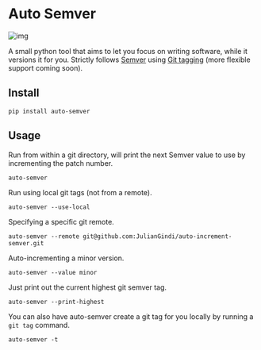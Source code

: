 # Auto Semver

![img](https://upload.wikimedia.org/wikipedia/commons/8/82/Semver.jpg)

A small python tool that aims to let you focus on writing software, while it versions it for you. Strictly follows [Semver](https://semver.org/) using [Git tagging](https://git-scm.com/book/en/v2/Git-Basics-Tagging) (more flexible support coming soon).

## Install

`pip install auto-semver`

## Usage

Run from within a git directory, will print the next Semver value to use by incrementing the patch number.

`auto-semver`

Run using local git tags (not from a remote).

`auto-semver --use-local`

Specifying a specific git remote.

`auto-semver --remote git@github.com:JulianGindi/auto-increment-semver.git`

Auto-incrementing a minor version.

`auto-semver --value minor`

Just print out the current highest git semver tag.

`auto-semver --print-highest`

You can also have auto-semver create a git tag for you locally by running a `git tag` command.

`auto-semver -t`
